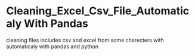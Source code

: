 # Cleaning_Excel_Csv_File_Automaticaly With Pandas 
cleaning files includes csv and excel from some charecters with automaticaly with pandas and python  
